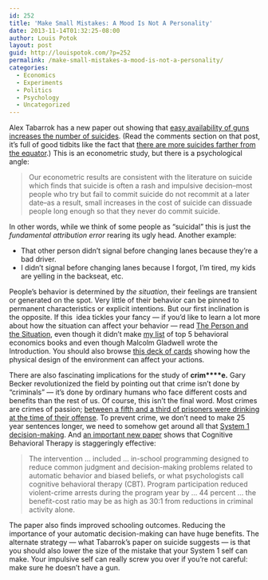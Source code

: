 ```yaml
---
id: 252
title: 'Make Small Mistakes: A Mood Is Not A Personality'
date: 2013-11-14T01:32:25-08:00
author: Louis Potok
layout: post
guid: http://louispotok.com/?p=252
permalink: /make-small-mistakes-a-mood-is-not-a-personality/
categories:
  - Economics
  - Experiments
  - Politics
  - Psychology
  - Uncategorized
---
```

Alex Tabarrok has a new paper out showing that [easy availability of guns increases the number of suicides](http://marginalrevolution.com/marginalrevolution/2013/11/firearms-and-suicides-in-us-states.html). (Read the comments section on that post, it&#8217;s full of good tidbits like the fact that [there are more suicides farther from the equator](http://www.targetmap.com/ThumbnailsReports/6069_THUMB_IPAD.jpg).) This is an econometric study, but there is a psychological angle:

> Our econometric results are consistent with the literature on suicide which finds that suicide is often a rash and impulsive decision–most people who try but fail to commit suicide do not recommit at a later date–as a result, small increases in the cost of suicide can dissuade people long enough so that they never do commit suicide.

In other words, while we think of some people as &#8220;suicidal&#8221; this is just the _fundamental attribution error_ rearing its ugly head. Another example:

  * That other person didn&#8217;t signal before changing lanes because they&#8217;re a bad driver.
  * I didn&#8217;t signal before changing lanes because I forgot, I&#8217;m tired, my kids are yelling in the backseat, etc.

People&#8217;s behavior is determined by _the situation_, their feelings are transient or generated on the spot. Very little of their behavior can be pinned to permanent characteristics or explicit intentions. But our first inclination is the opposite. If this  idea tickles your fancy &#8212; if you&#8217;d like to learn a lot more about how the situation can affect your behavior &#8212; read [The Person and the Situation](http://www.amazon.com/gp/product/1905177445/ref=as_li_ss_tl?ie=UTF8&camp=1789&creative=390957&creativeASIN=1905177445&linkCode=as2&tag=capilactio-20), even though it didn&#8217;t make [my list](http://louispotok.com/5-easy-steps-to-becoming-louis/ "5 Easy Steps To Becoming Louis Potok") of top 5 behavioral economics books and even though Malcolm Gladwell wrote the Introduction. You should also browse [this deck of cards](http://research.danlockton.co.uk/toolkit/designwithintent_cards_1.0_draft_300dpi.pdf) showing how the physical design of the environment can affect your actions.

There are also fascinating implications for the study of **crim****e.** Gary Becker revolutionized the field by pointing out that crime isn&#8217;t done by &#8220;criminals&#8221; &#8212; it&#8217;s done by ordinary humans who face different costs and benefits than the rest of us. Of course, this isn&#8217;t the final word. Most crimes are crimes of passion; [between a fifth and a third of prisoners were drinking at the time of their offense](http://www.bjs.gov/content/acf/29_prisoners_and_alcoholuse.cfm). To prevent crime, we don&#8217;t need to make 25 year sentences longer, we need to somehow get around all that [System 1 decision-making](http://www.amazon.com/gp/product/0374275637/ref=as_li_ss_tl?ie=UTF8&camp=1789&creative=390957&creativeASIN=0374275637&linkCode=as2&tag=capilactio-20). And [an important new paper](http://www.nber.org/papers/w19014) shows that Cognitive Behavioral Therapy is staggeringly effective:

> The intervention &#8230; included &#8230; in-school programming designed to reduce common judgment and decision-making problems related to automatic behavior and biased beliefs, or what psychologists call cognitive behavioral therapy (CBT). Program participation reduced violent-crime arrests during the program year by &#8230; 44 percent &#8230; the benefit-cost ratio may be as high as 30:1 from reductions in criminal activity alone.

The paper also finds improved schooling outcomes. Reducing the importance of your automatic decision-making can have huge benefits. The alternate strategy &#8212; what Tabarrok&#8217;s paper on suicide suggests &#8212; is that you should also lower the size of the mistake that your System 1 self can make. Your impulsive self can really screw you over if you&#8217;re not careful: make sure he doesn&#8217;t have a gun.